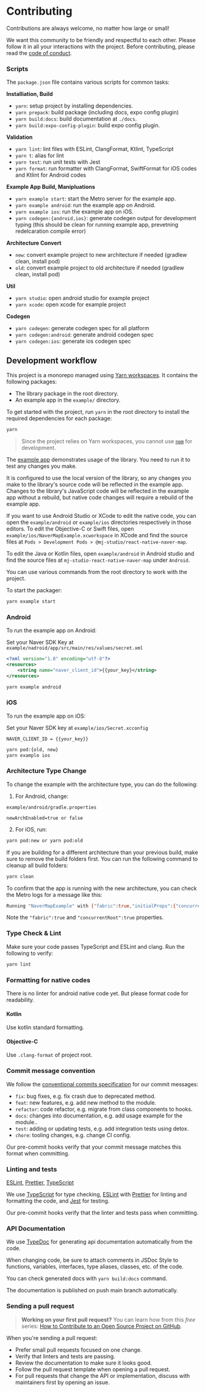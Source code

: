 # Contributing

Contributions are always welcome, no matter how large or small!

We want this community to be friendly and respectful to each other. Please follow it in all your interactions with the project. Before contributing, please read the [code of conduct](./CODE_OF_CONDUCT.md).

### Scripts

The `package.json` file contains various scripts for common tasks:

**Installiation, Build**

- `yarn`: setup project by installing dependencies.
- `yarn prepack`: build package (including docs, expo config plugin)
- `yarn build:docs`: build documentation at `./docs`.
- `yarn build:expo-config-plugin`: build expo config plugin.

**Validation**

- `yarn lint`: lint files with ESLint, ClangFormat, Ktlint, TypeScript
- `yarn t`: alias for lint
- `yarn test`: run unit tests with Jest
- `yarn format`: run formatter with ClangFormat, SwiftFormat for iOS codes and Ktlint for Android codes

**Example App Build, Manipluations**

- `yarn example start`: start the Metro server for the example app.
- `yarn example android`: run the example app on Android.
- `yarn example ios`: run the example app on iOS.
- `yarn codegen:{android,ios}`: generate codegen output for development typing (this should be clean for running example app, prevetning redelcaration compile error)

**Architecture Convert**

- `new`: convert example project to new architecture if needed (gradlew clean, install pod)
- `old`: convert example project to old architecture if needed (gradlew clean, install pod)

**Util**

- `yarn studio`: open android studio for example project
- `yarn xcode`: open xcode for example project

**Codegen**

- `yarn codegen`: generate codegen spec for all platform
- `yarn codegen:android`: generate android codegen spec
- `yarn codegen:ios`: generate ios codegen spec

## Development workflow

This project is a monorepo managed using [Yarn workspaces](https://yarnpkg.com/features/workspaces). It contains the following packages:

- The library package in the root directory.
- An example app in the `example/` directory.

To get started with the project, run `yarn` in the root directory to install the required dependencies for each package:

```sh
yarn
```

> Since the project relies on Yarn workspaces, you cannot use [`npm`](https://github.com/npm/cli) for development.

The [example app](/example/) demonstrates usage of the library. You need to run it to test any changes you make.

It is configured to use the local version of the library, so any changes you make to the library's source code will be reflected in the example app. Changes to the library's JavaScript code will be reflected in the example app without a rebuild, but native code changes will require a rebuild of the example app.

If you want to use Android Studio or XCode to edit the native code, you can open the `example/android` or `example/ios` directories respectively in those editors. To edit the Objective-C or Swift files, open `example/ios/NaverMapExample.xcworkspace` in XCode and find the source files at `Pods > Development Pods > @mj-studio/react-native-naver-map`.

To edit the Java or Kotlin files, open `example/android` in Android studio and find the source files at `mj-studio-react-native-naver-map` under `Android`.

You can use various commands from the root directory to work with the project.

To start the packager:

```sh
yarn example start
```

### Android

To run the example app on Android:

Set your Naver SDK Key at `example/nadroid/app/src/main/res/values/secret.xml`
```xml
<?xml version="1.0" encoding="utf-8"?>
<resources>
    <string name="naver_client_id">{{your_key}</string>
</resources>
```

```sh
yarn example android
```

### iOS

To run the example app on iOS:

Set your Naver SDK key at `example/ios/Secret.xcconfig`

```
NAVER_CLIENT_ID = {{your_key}}
```

```sh
yarn pod:{old, new}
yarn example ios
```

### Architecture Type Change

To change the example with the architecture type, you can do the following:

1. For Android, change:

`example/android/gradle.properties`

```
newArchEnabled=true or false
```

2. For iOS, run:

```sh
yarn pod:new or yarn pod:old
```

If you are building for a different architecture than your previous build, make sure to remove the build folders first. You can run the following command to cleanup all build folders:

```sh
yarn clean
```

To confirm that the app is running with the new architecture, you can check the Metro logs for a message like this:

```sh
Running "NaverMapExample" with {"fabric":true,"initialProps":{"concurrentRoot":true},"rootTag":1}
```

Note the `"fabric":true` and `"concurrentRoot":true` properties.

### Type Check & Lint

Make sure your code passes TypeScript and ESLint and clang. Run the following to verify:

```sh
yarn lint
```

### Formatting for native codes

There is no linter for android native code yet. But please format code for readability.

#### Kotlin

Use kotlin standard formatting.

#### Objective-C

Use `.clang-format` of project root.

### Commit message convention

We follow the [conventional commits specification](https://www.conventionalcommits.org/en) for our commit messages:

- `fix`: bug fixes, e.g. fix crash due to deprecated method.
- `feat`: new features, e.g. add new method to the module.
- `refactor`: code refactor, e.g. migrate from class components to hooks.
- `docs`: changes into documentation, e.g. add usage example for the module..
- `test`: adding or updating tests, e.g. add integration tests using detox.
- `chore`: tooling changes, e.g. change CI config.

Our pre-commit hooks verify that your commit message matches this format when committing.

### Linting and tests

[ESLint](https://eslint.org/), [Prettier](https://prettier.io/), [TypeScript](https://www.typescriptlang.org/)

We use [TypeScript](https://www.typescriptlang.org/) for type checking, [ESLint](https://eslint.org/) with [Prettier](https://prettier.io/) for linting and formatting the code, and [Jest](https://jestjs.io/) for testing.

Our pre-commit hooks verify that the linter and tests pass when committing.

### API Documentation

We use [TypeDoc](https://typedoc.org/guides/overview/) for generating api documentation automatically from the code.

When changing code, be sure to attach comments in JSDoc Style to functions, variables, interfaces, type aliases, classes, etc. of the code.

You can check generated docs with `yarn build:docs` command.

The documentation is published on push main branch automatically.

### Sending a pull request

> **Working on your first pull request?** You can learn how from this _free_ series: [How to Contribute to an Open Source Project on GitHub](https://app.egghead.io/playlists/how-to-contribute-to-an-open-source-project-on-github).

When you're sending a pull request:

- Prefer small pull requests focused on one change.
- Verify that linters and tests are passing.
- Review the documentation to make sure it looks good.
- Follow the pull request template when opening a pull request.
- For pull requests that change the API or implementation, discuss with maintainers first by opening an issue.
